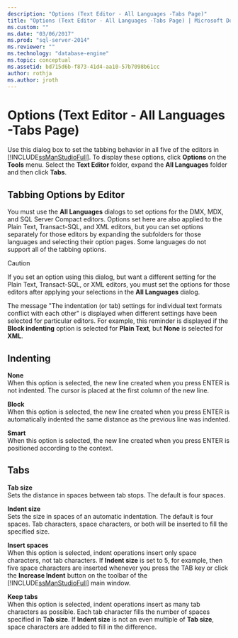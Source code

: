```yaml
---
description: "Options (Text Editor - All Languages -Tabs Page)"
title: "Options (Text Editor - All Languages -Tabs Page) | Microsoft Docs"
ms.custom: ""
ms.date: "03/06/2017"
ms.prod: "sql-server-2014"
ms.reviewer: ""
ms.technology: "database-engine"
ms.topic: conceptual
ms.assetid: bd715d6b-f873-41d4-aa10-57b7098b61cc
author: rothja
ms.author: jroth
---
```

# Options (Text Editor - All Languages -Tabs Page)
  Use this dialog box to set the tabbing behavior in all five of the editors in [!INCLUDE[ssManStudioFull](../includes/ssmanstudiofull-md.md)]. To display these options, click **Options** on the **Tools** menu. Select the **Text Editor** folder, expand the **All Languages** folder and then click **Tabs**.  
  
## Tabbing Options by Editor  
 You must use the **All Languages** dialogs to set options for the DMX, MDX, and SQL Server Compact editors. Options set here are also applied to the Plain Text, Transact-SQL, and XML editors, but you can set options separately for those editors by expanding the subfolders for those languages and selecting their option pages. Some languages do not support all of the tabbing options.  
  
> [!CAUTION]  
>  If you set an option using this dialog, but want a different setting for the Plain Text, Transact-SQL, or XML editors, you must set the options for those editors after applying your selections in the **All Languages** dialog.  
  
 The message "The indentation (or tab) settings for individual text formats conflict with each other" is displayed when different settings have been selected for particular editors. For example, this reminder is displayed if the **Block indenting** option is selected for **Plain Text**, but **None** is selected for **XML**.  
  
## Indenting  
 **None**  
 When this option is selected, the new line created when you press ENTER is not indented. The cursor is placed at the first column of the new line.  
  
 **Block**  
 When this option is selected, the new line created when you press ENTER is automatically indented the same distance as the previous line was indented.  
  
 **Smart**  
 When this option is selected, the new line created when you press ENTER is positioned according to the context.  
  
## Tabs  
 **Tab size**  
 Sets the distance in spaces between tab stops. The default is four spaces.  
  
 **Indent size**  
 Sets the size in spaces of an automatic indentation. The default is four spaces. Tab characters, space characters, or both will be inserted to fill the specified size.  
  
 **Insert spaces**  
 When this option is selected, indent operations insert only space characters, not tab characters. If **Indent size** is set to 5, for example, then five space characters are inserted whenever you press the TAB key or click the **Increase Indent** button on the toolbar of the [!INCLUDE[ssManStudioFull](../includes/ssmanstudiofull-md.md)] main window.  
  
 **Keep tabs**  
 When this option is selected, indent operations insert as many tab characters as possible. Each tab character fills the number of spaces specified in **Tab size**. If **Indent size** is not an even multiple of **Tab size**, space characters are added to fill in the difference.  
  
  
